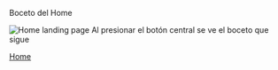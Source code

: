 Boceto del Home

![Home landing page]() Al presionar el botón central se ve el boceto que sigue

[Home]()
